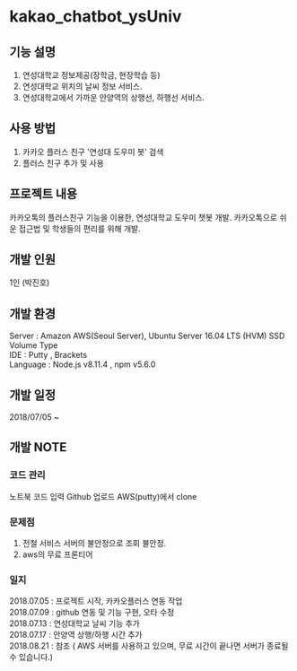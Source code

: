 # kakao_chatbot_ysUniv

## 기능 설명
1. 연성대학교 정보제공(장학금, 현장학습 등)
2. 연성대학교 위치의 날씨 정보 서비스.
3. 연성대학교에서 가까운 안양역의 상행선, 하행선 서비스.


## 사용 방법
1. 카카오 플러스 친구 '연성대 도우미 봇' 검색 <br>
2. 플러스 친구 추가 및 사용

## 프로젝트 내용
카카오톡의 플러스친구 기능을 이용한, 연성대학교 도우미 챗봇 개발.
카카오톡으로 쉬운 접근법 및 학생들의 편리를 위해 개발.

## 개발 인원
1인 (박진호)

## 개발 환경
Server : Amazon AWS(Seoul Server), Ubuntu Server 16.04 LTS (HVM) SSD Volume Type <br>
IDE : Putty , Brackets <br>
Language : Node.js v8.11.4 , npm v5.6.0 <br>

## 개발 일정
2018/07/05 ~

## 개발 NOTE
### 코드 관리 <br>
노트북 코드 입력  Github 업로드  AWS(putty)에서 clone <br>

### 문제점 
1. 전철 서비스 서버의 불안정으로 조회 불안정.
2. aws의 무료 프론티어

### 일지
2018.07.05 : 프로젝트 시작, 카카오플러스 연동 작업 <br>
2018.07.09 : github 연동 및 기능 구현, 오타 수정 <br>
2018.07.13 : 연성대학교 날씨 기능 추가 <br>
2018.07.17 : 안양역 상행/하행 시간 추가 <br>
2018.08.21 : 참조 ( AWS 서버를 사용하고 있으며, 무료 시간이 끝나면 서버가 종료될 수 있습니다.)<br>
